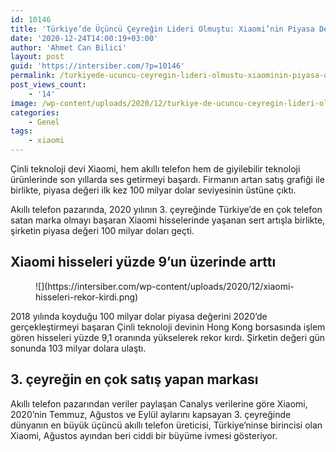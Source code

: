```yaml
---
id: 10146
title: 'Türkiye’de Üçüncü Çeyreğin Lideri Olmuştu: Xiaomi’nin Piyasa Değeri 100 Milyar Doları Aştı'
date: '2020-12-24T14:00:19+03:00'
author: 'Ahmet Can Bilici'
layout: post
guid: 'https://intersiber.com/?p=10146'
permalink: /turkiyede-ucuncu-ceyregin-lideri-olmustu-xiaominin-piyasa-degeri-100-milyar-dolari-asti/
post_views_count:
    - '14'
image: /wp-content/uploads/2020/12/turkiye-de-ucuncu-ceyregin-lideri-olmustu-xiaomi-piyasa-degeri-100-milyar-dolari-asti.jpeg
categories:
    - Genel
tags:
    - xiaomi
---
```


Çinli teknoloji devi Xiaomi, hem akıllı telefon hem de giyilebilir teknoloji ürünlerinde son yıllarda ses getirmeyi başardı. Firmanın artan satış grafiği ile birlikte, piyasa değeri ilk kez 100 milyar dolar seviyesinin üstüne çıktı.

Akıllı telefon pazarında, 2020 yılının 3. çeyreğinde Türkiye’de en çok telefon satan marka olmayı başaran Xiaomi hisselerinde yaşanan sert artışla birlikte, şirketin piyasa değeri 100 milyar doları geçti.

## Xiaomi hisseleri yüzde 9’un üzerinde arttı

<figure class="wp-block-image size-large">![](https://intersiber.com/wp-content/uploads/2020/12/xiaomi-hisseleri-rekor-kirdi.png)</figure>2018 yılında koyduğu 100 milyar dolar piyasa değerini 2020’de gerçekleştirmeyi başaran Çinli teknoloji devinin Hong Kong borsasında işlem gören hisseleri yüzde 9,1 oranında yükselerek rekor kırdı. Şirketin değeri gün sonunda 103 milyar dolara ulaştı.

## 3. çeyreğin en çok satış yapan markası

Akıllı telefon pazarından veriler paylaşan Canalys verilerine göre Xiaomi, 2020’nin Temmuz, Ağustos ve Eylül aylarını kapsayan 3. çeyreğinde dünyanın en büyük üçüncü akıllı telefon üreticisi, Türkiye’ninse birincisi olan Xiaomi, Ağustos ayından beri ciddi bir büyüme ivmesi gösteriyor.
